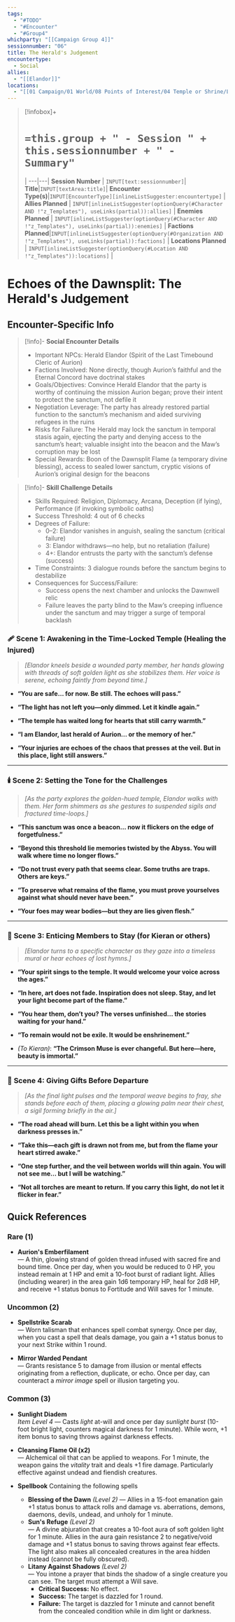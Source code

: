 ```yaml
---
tags:
  - "#TODO"
  - "#Encounter"
  - "#Group4"
whichparty: "[[Campaign Group 4]]"
sessionnumber: "06"
title: The Herald's Judgement
encountertype:
  - Social
allies:
  - "[[Elandor]]"
locations:
  - "[[01 Campaign/01 World/08 Points of Interest/04 Temple or Shrine/Lunara/Sanctum of the Dawnsplit Crown.md|Sanctum of the Dawnsplit Crown]]"
---
```

> [!infobox]+
> # `=this.group + " - Session " + this.sessionnumber + " - Summary"`
>  |
> ---|---|
> **Session Number** | `INPUT[text:sessionnumber]`|
> **Title**|`INPUT[textArea:title]`|
> **Encounter Type(s)**|`INPUT[EncounterType][inlineListSuggester:encountertype]` |
> **Allies Planned** | `INPUT[inlineListSuggester(optionQuery(#Character AND !"z_Templates"), useLinks(partial)):allies]` |
> **Enemies Planned** | `INPUT[inlineListSuggester(optionQuery(#Character AND !"z_Templates"), useLinks(partial)):enemies]` |
> **Factions Planned**|`INPUT[inlineListSuggester(optionQuery(#Organization AND !"z_Templates"), useLinks(partial)):factions]` |
> **Locations Planned** | `INPUT[inlineListSuggester(optionQuery(#Location AND !"z_Templates")):locations]` |

# Echoes of the Dawnsplit: The Herald's Judgement

## Encounter-Specific Info

> [!info]- **Social Encounter Details**
> - Important NPCs: Herald Elandor (Spirit of the Last Timebound Cleric of Aurion)
> - Factions Involved: None directly, though Aurion’s faithful and the Eternal Concord have doctrinal stakes
> - Goals/Objectives: Convince Herald Elandor that the party is worthy of continuing the mission Aurion began; prove their intent to protect the sanctum, not defile it
> - Negotiation Leverage: The party has already restored partial function to the sanctum’s mechanism and aided surviving refugees in the ruins
> - Risks for Failure: The Herald may lock the sanctum in temporal stasis again, ejecting the party and denying access to the sanctum’s heart; valuable insight into the beacon and the Maw’s corruption may be lost
> - Special Rewards: Boon of the Dawnsplit Flame (a temporary divine blessing), access to sealed lower sanctum, cryptic visions of Aurion’s original design for the beacons

> [!info]- **Skill Challenge Details**
> - Skills Required: Religion, Diplomacy, Arcana, Deception (if lying), Performance (if invoking symbolic oaths)
> - Success Threshold: 4 out of 6 checks
> - Degrees of Failure:
>   - 0–2: Elandor vanishes in anguish, sealing the sanctum (critical failure)
>   - 3: Elandor withdraws—no help, but no retaliation (failure)
>   - 4+: Elandor entrusts the party with the sanctum’s defense (success)
> - Time Constraints: 3 dialogue rounds before the sanctum begins to destabilize
> - Consequences for Success/Failure:
>   - Success opens the next chamber and unlocks the Dawnwell relic
>   - Failure leaves the party blind to the Maw’s creeping influence under the sanctum and may trigger a surge of temporal backlash


### 🩹 **Scene 1: Awakening in the Time-Locked Temple (Healing the Injured)**

> _[Elandor kneels beside a wounded party member, her hands glowing with threads of soft golden light as she stabilizes them. Her voice is serene, echoing faintly from beyond time.]_

- **“You are safe… for now. Be still. The echoes will pass.”**
    
- **“The light has not left you—only dimmed. Let it kindle again.”**
    
- **“The temple has waited long for hearts that still carry warmth.”**
    
- **“I am Elandor, last herald of Aurion… or the memory of her.”**
    
- **“Your injuries are echoes of the chaos that presses at the veil. But in this place, light still answers.”**
    

---

### 🕯️ **Scene 2: Setting the Tone for the Challenges**

> _[As the party explores the golden-hued temple, Elandor walks with them. Her form shimmers as she gestures to suspended sigils and fractured time-loops.]_

- **“This sanctum was once a beacon… now it flickers on the edge of forgetfulness.”**
    
- **“Beyond this threshold lie memories twisted by the Abyss. You will walk where time no longer flows.”**
    
- **“Do not trust every path that seems clear. Some truths are traps. Others are keys.”**
    
- **“To preserve what remains of the flame, you must prove yourselves against what should never have been.”**
    
- **“Your foes may wear bodies—but they are lies given flesh.”**
    

---

### 🌅 **Scene 3: Enticing Members to Stay (for Kieran or others)**

> _[Elandor turns to a specific character as they gaze into a timeless mural or hear echoes of lost hymns.]_

- **“Your spirit sings to the temple. It would welcome your voice across the ages.”**
    
- **“In here, art does not fade. Inspiration does not sleep. Stay, and let your light become part of the flame.”**
    
- **“You hear them, don’t you? The verses unfinished… the stories waiting for your hand.”**
    
- **“To remain would not be exile. It would be enshrinement.”**
    
- _(To Kieran)_: **“The Crimson Muse is ever changeful. But here—here, beauty is immortal.”**
    

---

### 🎁 **Scene 4: Giving Gifts Before Departure**

> _[As the final light pulses and the temporal weave begins to fray, she stands before each of them, placing a glowing palm near their chest, a sigil forming briefly in the air.]_

- **“The road ahead will burn. Let this be a light within you when darkness presses in.”**
    
- **“Take this—each gift is drawn not from me, but from the flame your heart stirred awake.”**
    
- **“One step further, and the veil between worlds will thin again. You will not see me… but I will be watching.”**
    
- **“Not all torches are meant to return. If you carry this light, do not let it flicker in fear.”**
## Quick References
### **Rare (1)**

- **Aurion's Emberfilament**  
  — A thin, glowing strand of golden thread infused with sacred fire and bound time. Once per day, when you would be reduced to 0 HP, you instead remain at 1 HP and emit a 10-foot burst of radiant light. Allies (including wearer) in the area gain 1d6 temporary HP, heal for 2d8 HP, and receive +1 status bonus to Fortitude and Will saves for 1 minute. 

### **Uncommon (2)**

- **Spellstrike Scarab**  
  — Worn talisman that enhances spell combat synergy. Once per day, when you cast a spell that deals damage, you gain a +1 status bonus to your next Strike within 1 round.  
 
- **Mirror Warded Pendant**  
  — Grants resistance 5 to damage from illusion or mental effects originating from a reflection, duplicate, or echo. Once per day, can counteract a *mirror image* spell or illusion targeting you.  
  
### **Common (3)**

- **Sunlight Diadem**  
  *Item Level 4* — Casts *light* at-will and once per day *sunlight burst* (10-foot bright light, counters magical darkness for 1 minute). While worn, +1 item bonus to saving throws against darkness effects.

- **Cleansing Flame Oil (x2)**  
  — Alchemical oil that can be applied to weapons. For 1 minute, the weapon gains the *vitality* trait and deals +1 fire damage. Particularly effective against undead and fiendish creatures.

- **Spellbook** Containing the following spells
    - **Blessing of the Dawn**  *(Level 2)*
      — Allies in a 15-foot emanation gain +1 status bonus to attack rolls and damage vs. aberrations, demons, daemons, devils, undead, and unholy for 1 minute. 
    - **Sun's Refuge** *(Level 2)*  
      — A divine abjuration that creates a 10-foot aura of soft golden light for 1 minute. Allies in the aura gain resistance 2 to negative/void damage and +1 status bonus to saving throws against fear effects. The light also makes all concealed creatures in the area hidden instead (cannot be fully obscured).
    - **Litany Against Shadows** *(Level 2)*  
      — You intone a prayer that binds the shadow of a single creature you can see. The target must attempt a Will save.  
        - **Critical Success:** No effect.  
        - **Success:** The target is dazzled for 1 round.  
        - **Failure:** The target is dazzled for 1 minute and cannot benefit from the concealed condition while in dim light or darkness.  



